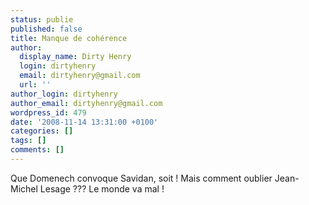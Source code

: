 ```yaml
---
status: publie
published: false
title: Manque de cohérence
author:
  display_name: Dirty Henry
  login: dirtyhenry
  email: dirtyhenry@gmail.com
  url: ''
author_login: dirtyhenry
author_email: dirtyhenry@gmail.com
wordpress_id: 479
date: '2008-11-14 13:31:00 +0100'
categories: []
tags: []
comments: []
---
```

Que Domenech convoque Savidan, soit ! Mais comment oublier Jean-Michel Lesage ??? Le monde va mal !
